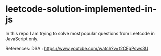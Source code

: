 # leetcode-solution-implemented-in-js
In this repo I am trying to solve most popular questions from Leetcode in JavaScript only.

References:
DSA : https://www.youtube.com/watch?v=t2CEgPsws3U